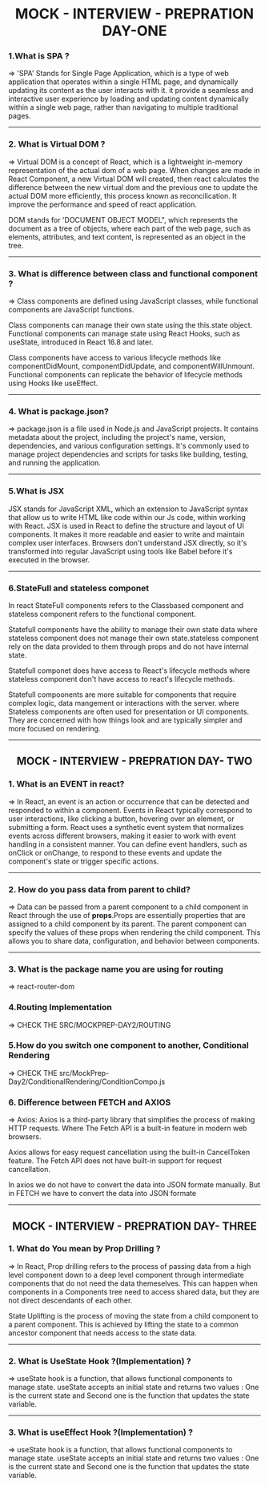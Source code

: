 <center><h1>MOCK - INTERVIEW - PREPRATION DAY-ONE</h1> </center>

### 1.What is SPA ?  

=> 
'SPA' Stands for Single Page Application, which is a type of web application that operates within a single HTML  page, and dynamically updating its content as the user interacts with it.
it provide a seamless and interactive user experience by loading and updating content dynamically within a single web page, rather than navigating to multiple traditional pages.
<hr>

###  2. What is Virtual DOM ?   
=> 
Virtual DOM is a concept of React, which is a lightweight in-memory representation of the actual dom of a web page. When changes are made in React Component, a new Virtual DOM will created, then react calculates the difference between the new virtual dom and the previous one to update the actual DOM more efficiently, this process known as reconcilication. It improve the performance and speed of react application.

DOM stands for 'DOCUMENT OBJECT MODEL", which  represents the document as a tree of objects, where each part of the web page, such as elements, attributes, and text content, is represented as an object in the tree.

<hr>

### 3. What is difference between class and functional component ?  
=> 
Class components are defined using JavaScript classes, while functional components are JavaScript functions.

Class components can manage their own state using the this.state object. Functional components can manage state using React Hooks, such as useState, introduced in React 16.8 and later.

Class components have access to various lifecycle methods like componentDidMount, componentDidUpdate, and componentWillUnmount. Functional components can replicate the behavior of lifecycle methods using Hooks like useEffect.

<hr>


### 4. What is package.json?  
=>
package.json is a file used in Node.js and JavaScript projects. It contains metadata about the project, including the project's name, version, dependencies, and various configuration settings. It's commonly used to manage project dependencies and scripts for tasks like building, testing, and running the application.

<hr>

### 5.What is JSX  

JSX stands for JavaScript XML, which an extension to JavaScript syntax that allow us to write HTML like code within our Js code, within working with React.  JSX is used in React to define the structure and layout of UI components. It makes it more readable and easier to write and maintain complex user interfaces. Browsers don't understand JSX directly, so it's transformed into regular JavaScript using tools like Babel before it's executed in the browser.

<hr>

### 6.StateFull and stateless componet   

In react StateFull components refers to the Classbased component and stateless component refers to the functional component.

Statefull components have the ability to manage their own state data where stateless component does not manage their own state.stateless component rely on the data provided to them through props and do not have internal state.

Statefull componet does have access to React's lifecycle methods where stateless component don't have access to react's lifecycle methods.

Statefull compoonents are more suitable for components that require complex logic, data mangement or interactions with the server. where
  Stateless components are often used for presentation or UI components. They are concerned with how things look and are typically simpler and more focused on rendering.



<hr>
<center><h2>MOCK - INTERVIEW - PREPRATION DAY- TWO</h2> </center>

### 1. What is an EVENT in react?
=> In React, an event is an action or occurrence that can be detected and responded to within a component. Events in React typically correspond to user interactions, like clicking a button, hovering over an element, or submitting a form. React uses a synthetic event system that normalizes events across different browsers, making it easier to work with event handling in a consistent manner. You can define event handlers, such as onClick or onChange, to respond to these events and update the component's state or trigger specific actions.

<hr>


### 2. How do you pass data from parent to child?
=> Data can be passed from a parent component to a child component in React through the use of **props**.Props are essentially properties that are assigned to a child component by its parent. The parent component can specify the values of these props when rendering the child component. This allows you to share data, configuration, and behavior between components.

<hr>

### 3. What is the package name you are using for routing
=> react-router-dom

### 4.Routing Implementation
=> CHECK THE SRC/MOCKPREP-DAY2/ROUTING

### 5.How do you switch one component to another, Conditional Rendering
=> CHECK THE src/MockPrep-Day2/ConditionalRendering/ConditionCompo.js

### 6. Difference between FETCH and AXIOS
=>
Axios: Axios is a third-party library that simplifies the process of making HTTP requests. Where The Fetch API is a built-in feature in modern web browsers.

 Axios allows for easy request cancellation using the built-in CancelToken feature. The Fetch API does not have built-in support for request cancellation. 

 In axios we do not have to convert the data into JSON formate manually. But in FETCH we have to convert the data into JSON formate 

 <hr>
<center><h2>MOCK - INTERVIEW - PREPRATION DAY- THREE</h2> </center>

### 1. What do You mean by Prop Drilling ?

=> In React, Prop drilling refers to the process of passing data from a high level component down to a deep level component through intermediate components that do not need the data themeselves.
This can happen when components in a Components tree need to access shared data, but they are not direct descendants of each other.

State Uplifting is the process of moving the state from a child component to a parent component. This is achieved  by lifting the state to a common ancestor component that needs access to the state data.

<hr>

### 2. What is UseState Hook ?(Implementation)  ?
=> useState hook is a function, that allows functional components to manage state. useState accepts an initial state and returns two values : 
One is the current state and Second one is the function that updates the state variable. 


<hr>

### 3. What is useEffect Hook ?(Implementation)  ?
=> useState hook is a function, that allows functional components to manage state. useState accepts an initial state and returns two values : 
One is the current state and Second one is the function that updates the state variable. 
